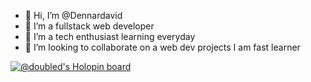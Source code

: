 - 👋 Hi, I’m @Dennardavid
- 👀 I’m a fullstack web developer
- 🌱 I’m a tech enthusiast learning everyday
- 💞️ I’m looking to collaborate on a web dev projects I am fast learner


<!---
Dennardavid/Dennardavid is a ✨ special ✨ repository because its `README.md` (this file) appears on your GitHub profile.
You can click the Preview link to take a look at your changes.
--->
[![@doubled's Holopin board](https://holopin.io/api/user/board?user=doubled)](https://holopin.io/@doubled)
